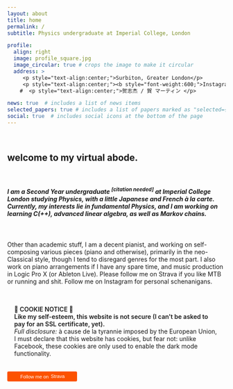 ```yaml
---
layout: about
title: home
permalink: /
subtitle: Physics undergraduate at Imperial College, London

profile:
  align: right
  image: profile_square.jpg
  image_circular: true # crops the image to make it circular
  address: >
     <p style="text-align:center;">Surbiton, Greater London</p>
     <p style="text-align:center;"><b style="font-weight:600;">Instagram:</b> @martin.he543</p>
    #  <p style="text-align:center;">贺志杰 / 賀 マーティン </p>

news: true  # includes a list of news items
selected_papers: true # includes a list of papers marked as "selected={true}"
social: true  # includes social icons at the bottom of the page
---
```


<br />

## <a class="wow fadeIn" data-wow-delay="0.5s">welcome to my virtual abode.</a>

<br />

##### <a class="wow fadeIn" data-wow-delay="0.5s">I am a Second Year undergraduate <sup>[citation needed]</sup>  at Imperial College London studying Physics, with a little Japanese and French *à la carte.* Currently, my interests lie in fundamental Physics, and I am working on learning C(++), advanced linear algebra, as well as Markov chains.</a>

<br />

<a class="wow fadeIn" data-wow-delay="1s">Other than academic stuff, I am a decent pianist, and working on self-composing various pieces (piano and otherwise), primarily in the neo-Classical style, though I tend to disregard genres for the most part. I also work on piano arrangements if I have any spare time, and music production in Logic Pro X (or Ableton Live). Please follow me on Strava if you like MTB or running and shit. Follow me on Instagram for personal schenanigans.</a>

<br />

<div class="card mt-3 wow fadeIn" data-wow-delay="1s" style="padding: 1rem;">
  <div class="wow fadeIn" data-wow-delay="1.1s"><b style="font-weight:600!important;">🍪 COOKIE NOTICE 🍪</b></div>
  <div class="wow fadeIn" data-wow-delay="1.2s"><b style="font-weight:600!important;">Like my self-esteem, this website is not secure (I can't be asked to pay for an SSL certificate, yet).</b> 
  <br />
  <i>Full disclosure:</i> à cause de la tyrannie imposed by the European Union, I must declare that this website has cookies, but fear not: unlike Facebook, these cookies are only used to enable the dark mode functionality.</div>
</div>



<br />

<a style="display:inline-block;background-color:#FC5200;color:#fff;padding:5px 10px 5px 30px;font-size:11px;font-family:Helvetica, Arial, sans-serif;white-space:nowrap;text-decoration:none;background-repeat:no-repeat;background-position:10px center;border-radius:3px;background-image:url('https://badges.strava.com/logo-strava-echelon.png')" href='https://strava.com/athletes/26800960' target="_clean" class="wow fadeIn" data-wow-delay="1.5s">
  Follow me on
  <img src='https://badges.strava.com/logo-strava.png' alt='Strava' style='margin-left:2px;vertical-align:text-bottom' height=13 width=51 />
</a>

<br />

<!-- <iframe height='300' width='300' frameborder='0' allowtransparency='true' scrolling='no' src='https://www.strava.com/athletes/26800960/latest-rides/ec742ac9809a04631824ebb0715cfd01b339be35'></iframe> -->